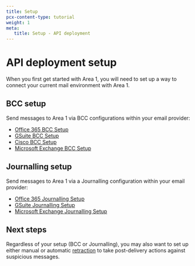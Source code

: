 ```yaml
---
title: Setup
pcx-content-type: tutorial
weight: 1
meta:
   title: Setup - API deployment
---
```


# API deployment setup

When you first get started with Area 1, you will need to set up a way to connect your current mail environment with Area 1.

## BCC setup

Send messages to Area 1 via BCC configurations within your email provider:

   - [Office 365 BCC Setup](#link-needed)
   - [GSuite BCC Setup](/email-security/static/GSuite-BCC-Setup.pdf)
   - [Cisco BCC Setup](/email-security/static/Cisco-BCC-Setup.pdf)
   - [Microsoft Exchange BCC Setup](/email-security/static/Deployment_and_Configuration_Guide_for_Microsoft_Exchange_Bcc_configuration.pdf)

## Journalling setup

 Send messages to Area 1 via a Journalling configuration within your email provider:

   - [Office 365 Journalling Setup](/email-security/static/Deployment_and_Configuration_Guide_for_O365_using_Journaling.pdf)
   - [GSuite Journalling Setup](/email-security/static/GSuite-Journalling-Setup.pdf)
   - [Microsoft Exchange Journalling Setup](/email-security/static/Deployment_and_Configuration_Guide_for_Microsoft_Exchange_Journaling_Configuration.pdf)

## Next steps

Regardless of your setup (BCC or Journalling), you may also want to set up either manual or automatic [retraction](/email-security/email-configuration/retract-settings/) to take post-delivery actions against suspicious messages.